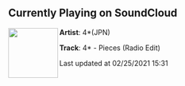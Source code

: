 ## Currently Playing on SoundCloud

[<img align="left" width="100" src="https://i1.sndcdn.com/artworks-pwKEplrywMFs6x5k-DWaxeg-t50x50.jpg">](https://soundcloud.com/4_jpn_official/4-pieces-radio-edit)

**Artist**: 4*(JPN) 

**Track**: 4* - Pieces (Radio Edit)

Last updated at 02/25/2021 15:31

